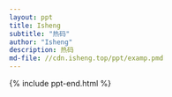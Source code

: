 ```yaml
---
layout: ppt
title: Isheng
subtitle: "热码"
author: "Isheng"
description: 热码
md-file: //cdn.isheng.top/ppt/examp.pmd
---
```

<div class="slides">
<section data-markdown data-separator="^\n\n\n" data-separator-vertical="^\n\n">
<script type="text/template">
<!-- .slide: data-background-video="https://cdn.fghrsh.net/Gokuraku Jodo.mp4" data-background-color="#000000" -->
<br>



<p class="fragment grow">grow</p>
<p class="fragment shrink">shrink</p>
<p class="fragment fade-out">fade-out</p>
<p class="fragment fade-up">fade-up (also down, left and right!)</p>
<p class="fragment current-visible">current-visible</p>
<p>Highlight <span class="fragment highlight-red">red</span> <span class="fragment highlight-blue">blue</span> <span class="fragment highlight-green">green</span></p>
</script>
</section>

{% include ppt-end.html %}

</div>
